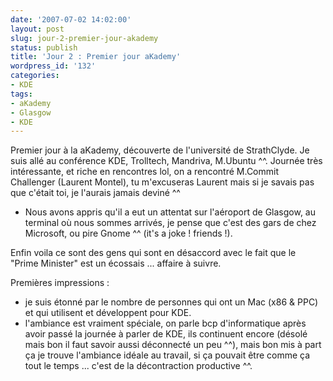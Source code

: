 ```yaml
---
date: '2007-07-02 14:02:00'
layout: post
slug: jour-2-premier-jour-akademy
status: publish
title: 'Jour 2 : Premier jour aKademy'
wordpress_id: '132'
categories:
- KDE
tags:
- aKademy
- Glasgow
- KDE
---
```


Premier jour à la aKademy, découverte de l'université de StrathClyde. Je suis allé au conférence KDE, Trolltech, Mandriva, M.Ubuntu ^^. Journée très intéressante, et riche en rencontres lol, on a rencontré M.Commit Challenger (Laurent Montel), tu m'excuseras Laurent mais si je savais pas que c'était toi, je l'aurais jamais deviné ^^

  * Nous avons appris qu'il a eut un attentat sur l'aéroport de Glasgow, au terminal où nous sommes arrivés, je pense que c'est des gars de chez Microsoft, ou pire Gnome ^^ (it's a joke ! friends !).

Enfin voila ce sont des gens qui sont en désaccord avec le fait que le "Prime Minister" est un écossais ... affaire à suivre.

Premières impressions :

  * je suis étonné par le nombre de personnes qui ont un Mac (x86 & PPC) et qui utilisent et développent pour KDE.
  * l'ambiance est vraiment spéciale, on parle bcp d'informatique après avoir passé la journée à parler de KDE, ils continuent encore (désolé mais bon il faut savoir aussi déconnecté un peu ^^), mais bon mis à part ça je trouve l'ambiance idéale au travail, si ça pouvait être comme ça tout le temps ... c'est de la décontraction productive ^^.
